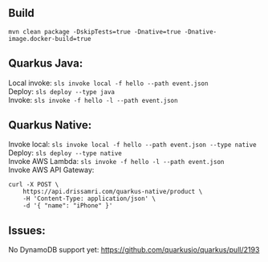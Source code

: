 Build
-----
`mvn clean package -DskipTests=true -Dnative=true -Dnative-image.docker-build=true`

Quarkus Java:
-------
Local invoke: `sls invoke local -f hello --path event.json`  
Deploy: `sls deploy --type java`  
Invoke: `sls invoke -f hello -l --path event.json`  

Quarkus Native:
------

Invoke local: `sls invoke local -f hello --path event.json --type native`  
Deploy: `sls deploy --type native`  
Invoke AWS Lambda: `sls invoke -f hello -l --path event.json`  
Invoke AWS API Gateway: 
```
curl -X POST \
    https://api.drissamri.com/quarkus-native/product \
    -H 'Content-Type: application/json' \
    -d '{ "name": "iPhone" }'
```


Issues:
---
No DynamoDB support yet: https://github.com/quarkusio/quarkus/pull/2193